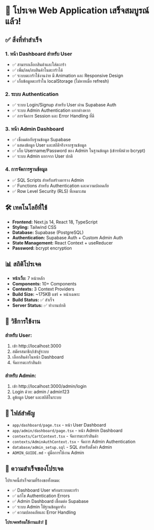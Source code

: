 # 🎉 โปรเจค Web Application เสร็จสมบูรณ์แล้ว!

## ✅ สิ่งที่ทำสำเร็จ

### 1. หน้า Dashboard สำหรับ User 
- ✅ สามารถเลือกสินค้าและใส่ตะกร้า
- ✅ เพิ่ม/ลด/ลบสินค้าในตะกร้าได้
- ✅ ระบบตะกร้าใช้งานง่าย มี Animation และ Responsive Design
- ✅ เก็บข้อมูลตะกร้าใน localStorage (ไม่หายเมื่อ refresh)

### 2. ระบบ Authentication 
- ✅ ระบบ Login/Signup สำหรับ User ผ่าน Supabase Auth
- ✅ ระบบ Admin Authentication แยกต่างหาก
- ✅ การจัดการ Session และ Error Handling ที่ดี

### 3. หน้า Admin Dashboard
- ✅ เชื่อมต่อกับฐานข้อมูล Supabase 
- ✅ แสดงข้อมูล User และสถิติจริงจากฐานข้อมูล
- ✅ เก็บ Username/Password ของ Admin ในฐานข้อมูล (เข้ารหัสด้วย bcrypt)
- ✅ ระบบ Admin แยกจาก User ปกติ

### 4. การจัดการฐานข้อมูล
- ✅ SQL Scripts สำหรับสร้างตาราง Admin
- ✅ Functions สำหรับ Authentication และความปลอดภัย
- ✅ Row Level Security (RLS) ที่เหมาะสม

## 🛠️ เทคโนโลยีที่ใช้

- **Frontend:** Next.js 14, React 18, TypeScript
- **Styling:** Tailwind CSS
- **Database:** Supabase (PostgreSQL)
- **Authentication:** Supabase Auth + Custom Admin Auth
- **State Management:** React Context + useReducer
- **Password:** bcrypt encryption

## 📊 สถิติโปรเจค

- **หน้าเว็บ:** 7 หน้าหลัก
- **Components:** 10+ Components
- **Contexts:** 3 Context Providers
- **Build Size:** ~175KB แชร์ + หน้าเฉพาะ
- **Build Status:** ✅ สำเร็จ
- **Server Status:** ✅ ทำงานปกติ

## 🚀 วิธีการใช้งาน

### สำหรับ User:
1. เข้า http://localhost:3000
2. สมัครสมาชิก/เข้าสู่ระบบ
3. เลือกสินค้าในหน้า Dashboard
4. จัดการตะกร้าสินค้า

### สำหรับ Admin:
1. เข้า http://localhost:3000/admin/login
2. Login ด้วย: admin / admin123
3. ดูข้อมูล User และสถิติในระบบ

## 📁 ไฟล์สำคัญ

- `app/dashboard/page.tsx` - หน้า User Dashboard
- `app/admin/dashboard/page.tsx` - หน้า Admin Dashboard  
- `contexts/CartContext.tsx` - จัดการตะกร้าสินค้า
- `contexts/AdminAuthContext.tsx` - จัดการ Admin Authentication
- `database/admin_setup.sql` - SQL สำหรับตั้งค่า Admin
- `ADMIN_GUIDE.md` - คู่มือการใช้งาน Admin

## 🎯 ความสำเร็จของโปรเจค

โปรเจคนี้สำเร็จตามที่ร้องขอทั้งหมด:
- ✅ Dashboard User พร้อมระบบตะกร้า
- ✅ แก้ไข Authentication Errors
- ✅ Admin Dashboard เชื่อมต่อ Supabase
- ✅ ระบบ Admin ใช้ฐานข้อมูลจริง
- ✅ ความปลอดภัยและ Error Handling

**โปรเจคพร้อมใช้งานแล้ว! 🎉**